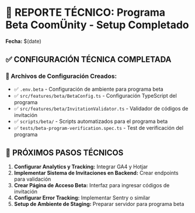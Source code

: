 # 🚀 REPORTE TÉCNICO: Programa Beta CoomÜnity - Setup Completado
**Fecha:** $(date)

## ✅ CONFIGURACIÓN TÉCNICA COMPLETADA
### 🔧 Archivos de Configuración Creados:
- ✅ `.env.beta` - Configuración de ambiente para programa beta
- ✅ `src/features/beta/BetaConfig.ts` - Configuración TypeScript del programa
- ✅ `src/features/beta/InvitationValidator.ts` - Validador de códigos de invitación
- ✅ `scripts/beta/` - Scripts automatizados para el programa beta
- ✅ `tests/beta-program-verification.spec.ts` - Test de verificación del programa

## 🚀 PRÓXIMOS PASOS TÉCNICOS
1. **Configurar Analytics y Tracking:** Integrar GA4 y Hotjar
2. **Implementar Sistema de Invitaciones en Backend:** Crear endpoints para validación
3. **Crear Página de Acceso Beta:** Interfaz para ingresar códigos de invitación
4. **Configurar Error Tracking:** Implementar Sentry o similar
5. **Setup de Ambiente de Staging:** Preparar servidor para programa beta
